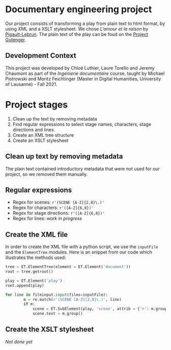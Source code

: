# Documentary engineering project
Our project consists of transforming a play from plain text to html format, by using XML and a XSLT stylesheet. We chose _L'amour et la raison_ by [Pigault-Lebrun](https://fr.wikipedia.org/wiki/Pigault-Lebrun). The plain text of the play can be foud on the [Project Gutenger](https://www.gutenberg.org/ebooks/26810).


## Development Context
This project was developed by Chloé Luthier, Laure Torello and Jeremy Chaumont as part of the _Ingénierie documentaire_ course, taught by Michael Piotrowski and Moritz Feichtinger (Master in Digital Humanities, University of Lausanne) - Fall 2021.

# Project stages
1. Clean up the text by removing metadata
2. Find regular expressions to select stage names, characters,
stage directions and lines.
3. Create an XML tree structure
4. Create an XSLT stylesheet

## Clean up text by removing metadata
The plain text contained introductory metadata that were not used for our project,
so we removed them manually.

## Regular expressions
- Regex for scenes: `r'(SCENE [A-Z]{2,8}\.)'`
- Regex for characters: `r'([A-Z]{6,8})'`
- Regex for stage directions: `r'([A-Z]{6,8})'`
- Regex for lines: _work in progress_

## Create the XML file
In order to create the XML file with a python script, we use the `inputFile` and the `ElementTree` modules. Here is an snippet from our code which illustrates the methods used:
```python
tree = ET.ElementTree(element = ET.Element('document'))
root = tree.getroot()

play = ET.Element('play')
root.append(play)

for line in fileinput.input(files=inputFile):
        m = re.match(r'(SCENE [A-Z]{2,8}\.)', line)
        if m:
            scene = ET.SubElement(play, 'scene', attrib = {'n': m.group()})
            scene.text = m.group()
```  

## Create the XSLT stylesheet
_Not done yet_

